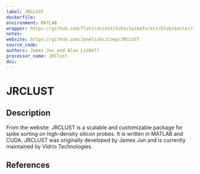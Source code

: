 ```yaml
---
label: JRCLUST
dockerfile:
environment: MATLAB
wrapper: https://github.com/flatironinstitute/spikeforest/blob/master/spikeforest/spikesorters/jrclust/jrclust.py
notes: 
website: https://github.com/JaneliaSciComp/JRCLUST
source_code:
authors: James Jun and Alan Liddell
processor_name: JRClust
doi:
---
```


# JRCLUST

## Description

From the website: JRCLUST is a scalable and customizable package for spike sorting on high-density silicon probes. It is written in MATLAB and CUDA. JRCLUST was originally developed by James Jun and is currently maintained by Vidrio Technologies.

## References

